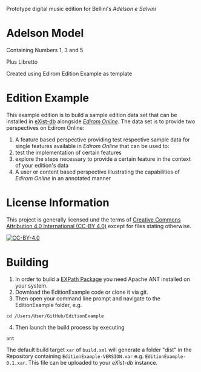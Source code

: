 Prototype digital music edition for Bellini's _Adelson e Salvini_

# Adelson Model
Containing 
Numbers 1, 3 and 5

Plus Libretto


Created using Edirom Edition Example as template

# Edition Example
This example edition is to build a sample edition data set that can be installed in [eXist-db](https://github.com/eXist-db/exist) alongside [_Edirom Online_](https://github.com/Edirom/Edirom-Online). The data set is to provide two perspectives on Edirom Online:

1. A feature based perspective providing test respective sample data for single features available in _Edirom Online_ that can be used to:
  1. test the implementation of certain features
  2. explore the steps necessary to provide a certain feature in the context of your edition's data
2. A user or content based perspective illustrating the capabilities of _Edirom Online_ in an annotated manner

# License Information
This project is generally licensed und the terms of [Creative Commons Attribution 4.0 International (CC-BY 4.0)](https://creativecommons.org/licenses/by/4.0/) except for files stating otherwise.

[![CC-BY-4.0](https://i.creativecommons.org/l/by/4.0/88x31.png "Creative Commons Attribution 4.0 International License")](http://creativecommons.org/licenses/by/4.0/)

# Building

1. In order to build a [EXPath Package](http://exist-db.org/exist/apps/doc/repo.xml) you need Apache ANT installed on your system.
2. Download the EditionExample code or clone it via git.
3. Then open your command line prompt and navigate to the EditionExample folder, e.g.
```terminal
cd /Users/User/GitHub/EditionExample
```
4. Then launch the build process by executing
```terminal
ant
```
The default build target `xar` of `build.xml` will generate a folder "dist" in the Repository containing `EditionExample-VERSION.xar` e.g. `EditionExample-0.1.xar`. This file can be uploaded to your _eXist-db_ instance.
